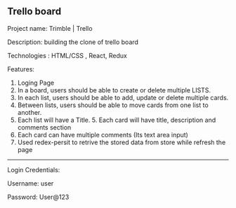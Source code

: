 ## Trello board

Project name: Trimble | Trello

Description: building the clone of trello board

Technologies : HTML/CSS , React, Redux

Features: 
1. Loging Page 
2. In a board, users should be able to create or delete multiple LISTS.
3. In each list, users should be able to add, update or delete multiple cards.
4. Between lists, users should be able to move cards from one list to another. 
5. Each list will have a Title. 5. Each card will have title, description and comments section
6. Each card can have multiple comments (Its text area input) 
7. Used redex-persit to retrive the stored data from store while refresh the page

---

Login Credentials:

Username: user

Password: User@123
